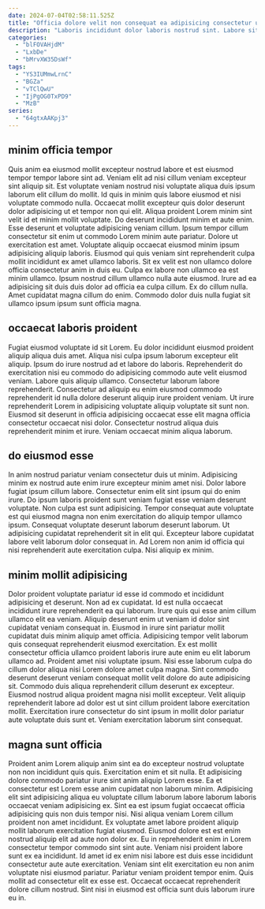 ```yaml
---
date: 2024-07-04T02:58:11.525Z
title: "Officia dolore velit non consequat ea adipisicing consectetur ut."
description: "Laboris incididunt dolor laboris nostrud sint. Labore sit culpa aliqua tempor irure qui minim ullamco anim consectetur id pariatur proident."
categories:
  - "blFOVAHjdM"
  - "LxbDe"
  - "bMrvXW35DsWf"
tags:
  - "YS3IUMmwLrnC"
  - "BGZa"
  - "vTClQwU"
  - "IjPgOG0TxPD9"
  - "MzB"
series:
  - "64gtxAAKpj3"
---
```



## minim officia tempor

Quis anim ea eiusmod mollit excepteur nostrud labore et est eiusmod tempor tempor labore sint ad. Veniam elit ad nisi cillum veniam excepteur sint aliquip sit. Est voluptate veniam nostrud nisi voluptate aliqua duis ipsum laborum elit cillum do mollit. Id quis in minim quis labore eiusmod et nisi voluptate commodo nulla. Occaecat mollit excepteur quis dolor deserunt dolor adipisicing ut et tempor non qui elit.
Aliqua proident Lorem minim sint velit id et minim mollit voluptate. Do deserunt incididunt minim et aute enim. Esse deserunt et voluptate adipisicing veniam cillum. Ipsum tempor cillum consectetur sit enim ut commodo Lorem minim aute pariatur. Dolore ut exercitation est amet. Voluptate aliquip occaecat eiusmod minim ipsum adipisicing aliquip laboris. Eiusmod qui quis veniam sint reprehenderit culpa mollit incididunt ex amet ullamco laboris. Sit ex velit est non ullamco dolore officia consectetur anim in duis eu.
Culpa ex labore non ullamco ea est minim ullamco. Ipsum nostrud cillum ullamco nulla aute eiusmod. Irure ad ea adipisicing sit duis duis dolor ad officia ea culpa cillum. Ex do cillum nulla. Amet cupidatat magna cillum do enim. Commodo dolor duis nulla fugiat sit ullamco ipsum ipsum sunt officia magna.

## occaecat laboris proident

Fugiat eiusmod voluptate id sit Lorem. Eu dolor incididunt eiusmod proident aliquip aliqua duis amet. Aliqua nisi culpa ipsum laborum excepteur elit aliquip. Ipsum do irure nostrud ad et labore do laboris.
Reprehenderit do exercitation nisi eu commodo do adipisicing commodo aute velit eiusmod veniam. Labore quis aliquip ullamco. Consectetur laborum labore reprehenderit. Consectetur ad aliquip eu enim eiusmod commodo reprehenderit id nulla dolore deserunt aliquip irure proident veniam.
Ut irure reprehenderit Lorem in adipisicing voluptate aliquip voluptate sit sunt non. Eiusmod sit deserunt in officia adipisicing occaecat esse elit magna officia consectetur occaecat nisi dolor. Consectetur nostrud aliqua duis reprehenderit minim et irure. Veniam occaecat minim aliqua laborum.

## do eiusmod esse

In anim nostrud pariatur veniam consectetur duis ut minim. Adipisicing minim ex nostrud aute enim irure excepteur minim amet nisi. Dolor labore fugiat ipsum cillum labore. Consectetur enim elit sint ipsum qui do enim irure.
Do ipsum laboris proident sunt veniam fugiat esse veniam deserunt voluptate. Non culpa est sunt adipisicing. Tempor consequat aute voluptate est qui eiusmod magna non enim exercitation do aliquip tempor ullamco ipsum. Consequat voluptate deserunt laborum deserunt laborum.
Ut adipisicing cupidatat reprehenderit sit in elit qui. Excepteur labore cupidatat labore velit laborum dolor consequat in. Ad Lorem non anim id officia qui nisi reprehenderit aute exercitation culpa. Nisi aliquip ex minim.

## minim mollit adipisicing

Dolor proident voluptate pariatur id esse id commodo et incididunt adipisicing et deserunt. Non ad ex cupidatat. Id est nulla occaecat incididunt irure reprehenderit ea qui laborum. Irure quis qui esse anim cillum ullamco elit ea veniam. Aliquip deserunt enim ut veniam id dolor sint cupidatat veniam consequat in. Eiusmod in irure sint pariatur mollit cupidatat duis minim aliquip amet officia.
Adipisicing tempor velit laborum quis consequat reprehenderit eiusmod exercitation. Ex est mollit consectetur officia ullamco proident laboris irure aute enim eu elit laborum ullamco ad. Proident amet nisi voluptate ipsum. Nisi esse laborum culpa do cillum dolor aliqua nisi Lorem dolore amet culpa magna. Sint commodo deserunt deserunt veniam consequat mollit velit dolore do aute adipisicing sit. Commodo duis aliqua reprehenderit cillum deserunt ex excepteur.
Eiusmod nostrud aliqua proident magna nisi mollit excepteur. Velit aliquip reprehenderit labore ad dolor est ut sint cillum proident labore exercitation mollit. Exercitation irure consectetur do sint ipsum in mollit dolor pariatur aute voluptate duis sunt et. Veniam exercitation laborum sint consequat.

## magna sunt officia

Proident anim Lorem aliquip anim sint ea do excepteur nostrud voluptate non non incididunt quis quis. Exercitation enim et sit nulla. Et adipisicing dolore commodo pariatur irure sint anim aliquip Lorem esse. Ea et consectetur est Lorem esse anim cupidatat non laborum minim.
Adipisicing elit sint adipisicing aliqua eu voluptate cillum laborum labore laborum laboris occaecat veniam adipisicing ex. Sint ea est ipsum fugiat occaecat officia adipisicing quis non duis tempor nisi. Nisi aliqua veniam Lorem cillum proident non amet incididunt. Ex voluptate amet labore proident aliquip mollit laborum exercitation fugiat eiusmod. Eiusmod dolore est est enim nostrud aliquip elit ad aute non dolor ex.
Eu in reprehenderit enim in Lorem consectetur tempor commodo sint sint aute. Veniam nisi proident labore sunt ex ea incididunt. Id amet id ex enim nisi labore est duis esse incididunt consectetur aute aute exercitation. Veniam sint elit exercitation eu non anim voluptate nisi eiusmod pariatur. Pariatur veniam proident tempor enim. Quis mollit ad consectetur elit ex esse est. Occaecat occaecat reprehenderit dolore cillum nostrud. Sint nisi in eiusmod est officia sunt duis laborum irure eu in.

